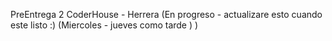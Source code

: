 PreEntrega 2 CoderHouse - Herrera
(En progreso - actualizare esto cuando este listo :) (Miercoles - jueves como tarde ) ) 